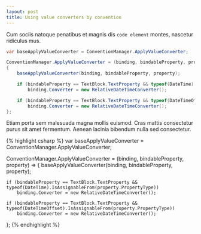 ```yaml
---
layout: post
title: Using value converters by convention
---
```


Cum sociis natoque penatibus et magnis dis `code element` montes, nascetur ridiculus mus.

``` csharp
var baseApplyValueConverter = ConventionManager.ApplyValueConverter;

ConventionManager.ApplyValueConverter = (binding, bindableProperty, property) =>
{
    baseApplyValueConverter(binding, bindableProperty, property);

    if (bindableProperty == TextBlock.TextProperty && typeof(DateTime).IsAssignableFrom(property.PropertyType))
        binding.Converter = new RelativeDateTimeConverter();

    if (bindableProperty == TextBlock.TextProperty && typeof(DateTimeOffset).IsAssignableFrom(property.PropertyType))
        binding.Converter = new RelativeDateTimeConverter();
};
```

Etiam porta sem malesuada magna mollis euismod. Cras mattis consectetur purus sit amet fermentum. Aenean lacinia bibendum nulla sed consectetur.

{% highlight csharp %}
var baseApplyValueConverter = ConventionManager.ApplyValueConverter;

ConventionManager.ApplyValueConverter = (binding, bindableProperty, property) =>
{
    baseApplyValueConverter(binding, bindableProperty, property);

    if (bindableProperty == TextBlock.TextProperty && typeof(DateTime).IsAssignableFrom(property.PropertyType))
        binding.Converter = new RelativeDateTimeConverter();

    if (bindableProperty == TextBlock.TextProperty && typeof(DateTimeOffset).IsAssignableFrom(property.PropertyType))
        binding.Converter = new RelativeDateTimeConverter();
};
{% endhighlight %}

